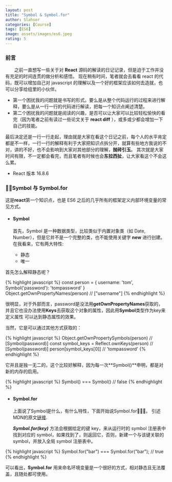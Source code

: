 ```yaml
---
layout: post
title: "Symbol & Symbol.for"
author: Slahser
categories: [Course]
tags: [ES6]
image: assets/images/es6.jpeg
rating: 5
---
```


### 前言

&emsp;&emsp;之前一直想写一些关于对 **React** 源码的解读的日记记录，但是迫于工作并没有充足的时间连贯的做分析和感悟。
现在稍有时间，笔者就会去看看 react 的代码，既可以增加自己对 javascript 的理解以及一个好的框架应该如何去造就，也可以分享给组里的小伙伴。

- 第一个困扰我的问题就是书写的形式。要么是从整个代码运行的过程来进行解释，要么是从一行一行的代码进行解读，把每一个知识点阐述清楚。
- 第二个困扰我的问题就是阅读的兴趣，是否可以让大家可以比较轻松愉快的看完（因为笔者之前有读过一些论文关于 **react diff** ），或多或少都会增加一下自己的技能。

最后决定还是一行一行走起，理由就是大家在看这个日记之前，每个人的水平肯定都是不一样，一行一行的解释有利于大家把知识点拆分开，就算有些地方我说的不对，讲的不好，也不会影响到大家对其他部分的理解，**抛砖引玉**。
其次就是大家时间有限，不一定都会看完，而且笔者有时候也会**东拉西扯**，让大家看这个不会这么累。

- React 版本 16.8.6

### Symbol 与 Symbol.for

这是**react**第一个知识点，也是 ES6 之后的几乎所有的框架定义内部环境变量的常见方式。

- #### Symbol

  首先，Symbol 是一种数据类型，比较类似于内置对象类（如 Date, Number），但是它并不是一个完整的类，也不能使用关键字 **new** 进行创建。
  在我看来，它有两大特性:

  - 静态
  - 唯一

首先怎么解释静态呢？

{% highlight javascript %}
const person = {
	username: 'tom',
	Symbol('password'): 'tompassword'
}
Object.getOwnPropertyNames(person) // ["username"]
{% endhighlight %}

很明显，对于外部而言，password是没法用**getOwnPropertyNames**获取的，并且它也没办法使用**Keys**去获取这个对象的属性，因此用**Symbol**类型作为key来定义属性
可以达到静态属性的效果。

当然，它是可以通过其他方式获取的：

{% highlight javascript %}
Object.getOwnPropertySymbols(person) // [Symbol(password)]
const symbol_keys = Reflect.ownKeys(person) // [Symbol(password)]
person[symbol_keys[0]] // 'tompassword'
{% endhighlight %}

它并且是独一无二的，这个比较好解释，因为每一次**Symbol()**申明，都是对新的内存的启用。

{% highlight javascript %}
Symbol() === Symbol() // false
{% endhighlight %}

- #### Symbol.for

  上面说了Symbol是什么，有什么特性，下面开始说Symbol.for。
	引述MDN的原文[链接](https://developer.mozilla.org/zh-CN/docs/Web/JavaScript/Reference/Global_Objects/Symbol/for "Symbol for"). 

	***Symbol.for(key)*** 方法会根据给定的键 key，来从运行时的 symbol 注册表中找到对应的 symbol，如果找到了，则返回它，否则，新建一个与该键关联的 symbol，并放入全局 symbol 注册表中。

{% highlight javascript %}
Symbol.for("bar") === Symbol.for("bar"); // true
{% endhighlight %}

可以看出，**Symbol.for** 用来命名环境变量是一个很好的方式，相对静态且无法覆盖，且随处都可使用。 
